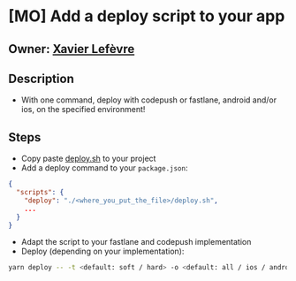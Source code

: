 # [MO] Add a deploy script to your app

## Owner: [Xavier Lefèvre](https://github.com/xavierlefevre)

## Description
- With one command, deploy with codepush or fastlane, android and/or ios, on the specified environment!

## Steps
- Copy paste [deploy.sh](/react-native/setup/deploy.sh) to your project
- Add a deploy command to your `package.json`:
```json
{
  "scripts": {
    "deploy": "./<where_you_put_the_file>/deploy.sh",
    ...
  }
}
```
- Adapt the script to your fastlane and codepush implementation
- Deploy (depending on your implementation):
```bash
yarn deploy -- -t <default: soft / hard> -o <default: all / ios / android> -e <default: staging / production>
```
